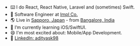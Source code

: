 - ⌨️ I do React, React Native, Laravel and (sometimes) Swift.
- 🏢 Software Engineer at [Impl Co.](https://www.impl.co.jp/)
- 🌎 Live in [Sapporo, Japan](https://maps.app.goo.gl/BNpeh5vDHWsm6bFB6) - from [Bangalore, India](https://maps.app.goo.gl/dov1ySrfS7nGXvYe9)
- 🌱 I’m currently learning iOS/SwiftUI.
- 😄 I'm most excited about: Mobile/App Development.
- 💼 [LinkedIn: adityask98](https://www.linkedin.com/in/adityask98/)

<!--
**adityask98/adityask98** is a ✨ _special_ ✨ repository because its `README.md` (this file) appears on your GitHub profile.

Here are some ideas to get you started:

- 🔭 I’m currently working on ...
- 🌱 I’m currently learning ...
- 👯 I’m looking to collaborate on ...
- 🤔 I’m looking for help with ...
- 💬 Ask me about ...
- 📫 How to reach me: ...
- 😄 Pronouns: ...
- ⚡ Fun fact: ...
-->
